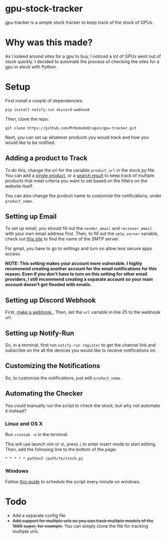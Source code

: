 # gpu-stock-tracker
gpu-tracker is a simple stock tracker to keep track of the stock of GPUs.

# Why was this made?
As I looked around sites for a gpu to buy, I noticed a lot of GPUs went out of stock quickly. I decided to automate the process of checking the sites for a gpu in stock with Python.

# Setup

First install a couple of dependencies: 

```
pip install notify-run discord-webhook
```

Then, clone the repo:

```
git clone https://github.com/MrKomodoDragon/gpu-tracker.git
```

Next, you can set up whatever products you would track and how you would like to be notified.

## Adding a product to Track

To do this, change the url for the variable `product_url` in the stock.py file. You can add a [single product](https://www.bestbuy.com/site/apple-airpods-pro-white/5706659.p?skuId=5706659), or a [search result](https://www.bestbuy.com/site/searchpage.jsp?_dyncharset=UTF-8&id=pcat17071&iht=y&keys=keys&ks=960&list=n&qp=category_facet%3DGPUs%20%2F%20Video%20Graphics%20Cards~abcat0507002&sc=Global&st=gtx%201660%20super&type=page&usc=All%20Categories) to keep track of multiple products that meet criteria you want to set based on the filters on the website itself. 

You can also change the product name to customize the notifications, under `product_name`.

## Setting up Email

To set up email, you should fill out the `sender_email` and `reciever_email` with your own email address first. Then, to fill out the `smtp_server` variable, check out [this site](https://support.microsoft.com/en-us/office/pop-and-imap-email-settings-for-outlook-8361e398-8af4-4e97-b147-6c6c4ac95353) to find the name of the SMTP server.

For gmail, you have to go to settings and turn on allow less secure apps access.

**NOTE: This setting makes your account more vulnerable. I highly recommend creating another account for the email notifications for this reason. Even if you don't have to turn on this setting for other email providers, I still recommend creating a separate account so your main account doesn't get flooded with emails.**

## Setting up Discord Webhook

First, [make a webhook.](https://support.discord.com/hc/en-us/articles/228383668-Intro-to-Webhooks). Then, set the `url` variable in line 25 to the webhook url.

## Setting up Notify-Run

So, in a terminal, first run `notify-run register` to get the channel link and subscribe on the all the devices you would like to receive notifications on. 

## Customizing the Notifications

So, to customize the notifications, just edit `product_name`.

## Automating the Checker
You *could* manually run the script to check the stock, but why not automate it instead?

### Linux and OS X

Run `crontab -e` in the terminal.

This will use launch vim or vi, press `i` to enter insert mode to start editing. Then, add the following line to the bottom of the page:

```
* * * * * python3 /path/to/stock.py
```

### Windows

Follow [this guide](https://datatofish.com/python-script-windows-scheduler/) to schedule the script every minute on windows.

# Todo

 - Add a separate config file
 - ~~Add support for multiple urls so you can track multiple models of the 1660 super, for example.~~ You can simply clone the file for tracking multiple urls. 


